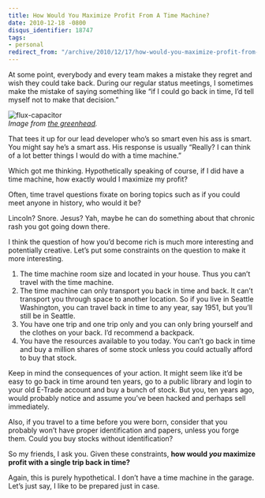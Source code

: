 ```yaml
---
title: How Would You Maximize Profit From A Time Machine?
date: 2010-12-18 -0800
disqus_identifier: 18747
tags:
- personal
redirect_from: "/archive/2010/12/17/how-would-you-maximize-profit-from-a-time-machine.aspx/"
---
```


At some point, everybody and every team makes a mistake they regret and
wish they could take back. During our regular status meetings, I
sometimes make the mistake of saying something like “if I could go back
in time, I’d tell myself not to make that decision.”

![flux-capacitor](https://haacked.com/images/haacked_com/WindowsLiveWriter/How-Would-You-Maximize-Profit-From-A-Tim_BDA7/flux-capacitor_3.jpg "flux-capacitor")
\
*Image from [the
greenhead](http://www.thegreenhead.com/2007/12/back-to-the-future-flux-capacitor-replica.php "The GreenHead website").*

That tees it up for our lead developer who’s so smart even his ass is
smart. You might say he’s a smart ass. His response is usually “Really?
I can think of a lot better things I would do with a time machine.”

Which got me thinking. Hypothetically speaking of course, if I did have
a time machine, how exactly would I maximize my profit?

Often, time travel questions fixate on boring topics such as if you
could meet anyone in history, who would it be?

Lincoln? Snore. Jesus? Yah, maybe he can do something about that chronic
rash you got going down there.

I think the question of how you’d become rich is much more interesting
and potentially creative. Let’s put some constraints on the question to
make it more interesting.

1.  The time machine room size and located in your house. Thus you can’t
    travel with the time machine.
2.  The time machine can only transport you back in time and back. It
    can’t transport you through space to another location. So if you
    live in Seattle Washington, you can travel back in time to any year,
    say 1951, but you’ll still be in Seattle.
3.  You have one trip and one trip only and you can only bring yourself
    and the clothes on your back. I’d recommend a backpack.
4.  You have the resources available to you today. You can’t go back in
    time and buy a million shares of some stock unless you could
    actually afford to buy that stock.

Keep in mind the consequences of your action. It might seem like it’d be
easy to go back in time around ten years, go to a public library and
login to your old E-Trade account and buy a bunch of stock. But you, ten
years ago, would probably notice and assume you’ve been hacked and
perhaps sell immediately.

Also, if you travel to a time before you were born, consider that you
probably won’t have proper identification and papers, unless you forge
them. Could you buy stocks without identification?

So my friends, I ask you. Given these constraints, **how would *you*
maximize profit with a single trip back in time?**

Again, this is purely hypothetical. I don’t have a time machine in the
garage. Let’s just say, I like to be prepared just in case.

